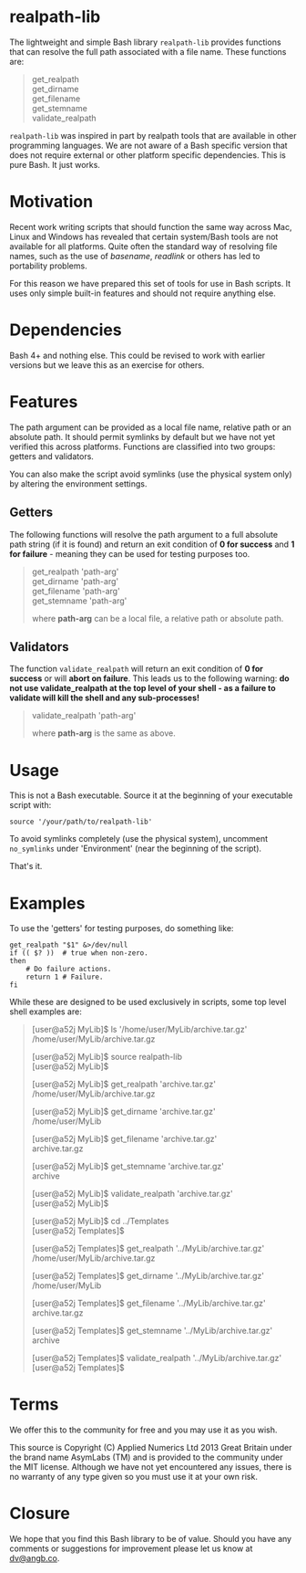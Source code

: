 realpath-lib
============

The lightweight and simple Bash library `realpath-lib` provides functions that
can resolve the full path associated with a file name.   These functions are:  

>get_realpath  
>get_dirname  
>get_filename  
>get_stemname  
>validate_realpath  

`realpath-lib` was inspired in part by realpath tools that are available in
other programming languages.  We are not aware of a Bash specific version that
does not require external or other platform specific dependencies.  This is pure
Bash. It just works.

Motivation
==========

Recent work writing scripts that should function the same way across Mac, Linux
and Windows has revealed that certain system/Bash tools are not available for
all platforms.  Quite often the standard way of resolving file names, such as
the use of *basename*, *readlink* or others has led to portability problems.  
  
For this reason we have prepared this set of tools for use in Bash scripts.  It
uses only simple built-in features and should not require anything else.   

Dependencies
============

Bash 4+ and nothing else.  This could be revised to work with earlier versions
but we leave this as an exercise for others.  

Features
========

The path argument can be provided as a local file name, relative path or an
absolute path.  It should permit symlinks by default but we have not yet verified
this across platforms.  Functions are classified into two groups: getters and
validators.  
  
You can also make the script avoid symlinks (use the physical system only) by
altering the environment settings.  

Getters
-------

The following functions will resolve the path argument to a full absolute path
string (if it is found) and return an exit condition of **0 for success** and 
**1 for failure** - meaning they can be used for testing purposes too.  
  
>get_realpath 'path-arg'  
>get_dirname 'path-arg'  
>get_filename 'path-arg'  
>get_stemname 'path-arg'  
>  
>where **path-arg** can be a local file, a relative path or absolute path.   

Validators
----------

The function `validate_realpath` will return an exit condition of **0 for success**
or will **abort on failure**.  This leads us to the following warning: **do not
use validate_realpath at the top level of your shell - as a failure to validate
will kill the shell and any sub-processes!**  
  
>validate_realpath 'path-arg'  
>  
>where **path-arg** is the same as above.  

Usage
=====

This is not a Bash executable.  Source it at the beginning of your executable
script with:  

    source '/your/path/to/realpath-lib'

To avoid symlinks completely (use the physical system), uncomment `no_symlinks`
under 'Environment' (near the beginning of the script).

That's it.
  
Examples
========

To use the 'getters' for testing purposes, do something like:  

    get_realpath "$1" &>/dev/null
    if (( $? ))  # true when non-zero.
    then
        # Do failure actions. 
        return 1 # Failure. 
    fi

While these are designed to be used exclusively in scripts, some top level shell
examples are:  

>[user@a52j MyLib]$ ls '/home/user/MyLib/archive.tar.gz'  
>/home/user/MyLib/archive.tar.gz  
>  
>[user@a52j MyLib]$ source realpath-lib  
>[user@a52j MyLib]$  
>  
>[user@a52j MyLib]$ get_realpath 'archive.tar.gz'  
>/home/user/MyLib/archive.tar.gz  
>  
>[user@a52j MyLib]$ get_dirname 'archive.tar.gz'  
>/home/user/MyLib  
>  
>[user@a52j MyLib]$ get_filename 'archive.tar.gz'  
>archive.tar.gz  
>  
>[user@a52j MyLib]$ get_stemname 'archive.tar.gz'  
>archive  
>  
>[user@a52j MyLib]$ validate_realpath 'archive.tar.gz'  
>[user@a52j MyLib]$  
>  
>[user@a52j MyLib]$ cd ../Templates  
>[user@a52j Templates]$  
>  
>[user@a52j Templates]$ get_realpath '../MyLib/archive.tar.gz'  
>/home/user/MyLib/archive.tar.gz  
>  
>[user@a52j Templates]$ get_dirname '../MyLib/archive.tar.gz'  
>/home/user/MyLib  
>  
>[user@a52j Templates]$ get_filename '../MyLib/archive.tar.gz'  
>archive.tar.gz  
>  
>[user@a52j Templates]$ get_stemname '../MyLib/archive.tar.gz'  
>archive  
>  
>[user@a52j Templates]$ validate_realpath '../MyLib/archive.tar.gz'  
>[user@a52j Templates]$  

Terms
=====

We offer this to the community for free and you may use it as you wish.  
  
This source is Copyright (C) Applied Numerics Ltd 2013 Great Britain under the
brand name AsymLabs (TM) and is provided to the community under the MIT license.
Although we have not yet encountered any issues, there is no warranty of any
type given so you must use it at your own risk.  

Closure
=======

We hope that you find this Bash library to be of value.  Should you have any
comments or suggestions for improvement please let us know at
dv@angb.co.  
